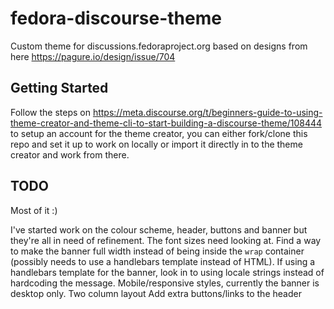 # fedora-discourse-theme
Custom theme for discussions.fedoraproject.org based on designs from here https://pagure.io/design/issue/704

## Getting Started
Follow the steps on https://meta.discourse.org/t/beginners-guide-to-using-theme-creator-and-theme-cli-to-start-building-a-discourse-theme/108444 to setup an account for the theme creator, you can either fork/clone this repo and set it up to work on locally or import it directly in to the theme creator and work from there.

## TODO
Most of it :)

I've started work on the colour scheme, header, buttons and banner but they're all in need of refinement.
The font sizes need looking at.
Find a way to make the banner full width instead of being inside the `wrap` container (possibly needs to use a handlebars template instead of HTML).
If using a handlebars template for the banner, look in to using locale strings instead of hardcoding the message.
Mobile/responsive styles, currently the banner is desktop only.
Two column layout
Add extra buttons/links to the header
